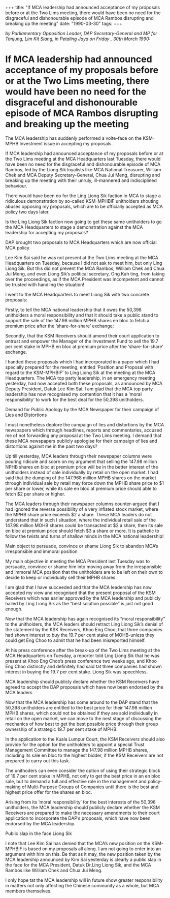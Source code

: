 +++ 
title: "If MCA leadership had announced acceptance of my proposals before or at the Two Lims meeting, there would have been no need for the disgraceful and dishonourable episode of MCA Rambos disrupting and breaking up the meeting"
date: "1990-03-30"
tags:
+++

_by Parliamentary Opposition Leader, DAP Secretary-General and MP for Tanjung, Lim Kit Siang, in Petaling Jaya on Friday , 30th March 1990:_

# If MCA leadership had announced acceptance of my proposals before or at the Two Lims meeting, there would have been no need for the disgraceful and dishonourable episode of MCA Rambos disrupting and breaking up the meeting

The MCA leadership has suddenly performed a volte-face on the KSM-MPHB Investment issue in accepting my proposals.</u>

If MCA leadership had announced acceptance of my proposals before or at the Two Lims meeting at the MCA Headquarters last Tuesday, there would have been no need for the disgraceful and dishonourable episode of MCA Rambos, led by the Liong Sik loyalists like MCA National Treasurer, William Chek and MCA Deputy Secretary-General, Chua Jui Meng, disrupting and breaking up the meeting with their unruly, ill-mannered and indisciplined behaviour.

There would have been no for the Ling Liong Sik faction in MCA to stage a ridiculous demonstration by so-called KSM-MPHBIF unitholders shouting abuses opposing my proposals, which are to be officially accepted as MCA policy two days later.

Is the Ling Liong Sik faction now going to get these same unitholders to go the MCA Headquarters to stage a demonstration against the MCA leadership for accepting my proposals?

DAP brought two proposals to MCA Headquarters which are now official MCA policy

Lee Kim Sai said he was not present at the Two Lims meeting at the MCA Headquarters on Tuesday, because I did not ask to meet him, but only Ling Liong Sik. But this did not prevent the MCA Rambos, William Chek and Chua Jui Meng, and even Liong Sik’s political secretary, Ong Kah ting, from taking over the proceedings, as if the MCA President was incompetent and cannot be trusted with handling the situation!

I went to the MCA Headquarters to meet Liong Sik with two concrete proposals:

 Firstly, to tell the MCA national leadership that it owes the 50,398 unitholders a moral responsibility and that it should take a public stand to support the sale of the 147.98 million MPHB shares en bloc to fetch a premium price after the ‘share-for-share’ exchange;

Secondly, that the KSM Receivers should amend their court application to entrust and empower the Manager of the Investment Fund to sell the 19.7 per cent stake in MPHB en bloc at premium price after the ‘share-for-share’ exchange.

I handed these proposals which I had incorporated in a paper which I had specially prepared for the meeting, entitled ‘Position and Proposal with regard to the KSM-MPHBIF’ to Ling Liong Sik at the meeting at the MCA Headquarters.
The MCA top party leadership, in an emergency meeting yesterday, had now accepted both these proposals, as announced by MCA Deputy President, Datuk Lee Kim Sai. I am glad that the MCA top party leadership has now recognised my contention that it has a ‘moral responsibility’ to work for the best deal for the 50,398 unitholders.

Demand for Public Apology by the MCA Newspaper for their campaign of Lies and Distortions

I must nonetheless deplore the campaign of lies and distortions by the MCA newspapers which through headlines, reports and commentaries, accused me of not forwarding any proposal at the Two Lims meeting. I demand that these MCA newspapers publicly apologise for their campaign of lies and distortions against me in the past two days?

Up till yesterday, MCA leaders through their newspaper columns were pouring ridicule and scorn on my argument that selling the 147.98 million NPHB shares en bloc at premium price will be in the better interest of the unitholders instead of sale individually by retail on the open market. I had said that the dumping of the 147.968 million MPHB shares on the market through individual sale by retail may force down the MPHB share price to $1 per share or lower, while its sale en bloc at premium price should able to fetch $2 per share or higher.

The MCA leaders through their newspaper columns counter-argued that I had ignored the reverse possibility of a very inflated stock market, where the MPHB share price exceeds $2 a share. These MCA leaders do not understand that in such I situation, where the individual retail sale of the 147.98 million MOHB shares could be transacted at $2 a share, then its sale en bloc at premium price should fetch $3 a share or more. It is pathetic to follow the twists and turns of shallow minds in the MCA national leadership!

Main object to persuade, convince or shame Liong Sik to abandon MCA’s irresponsible and immoral position

My main objective in meeting the MCA President last Tuesday was to persuade, convince or shame him into moving away from the irresponsible and immoral MCA position that the unitholders are to be left on their own to decide to keep or individually sell their MPHB shares.

I am glad that I have succeeded and that the MCA leadership has now accepted my view and recognised that the present proposal of the KSM Receivers which was earlier approved by the MCA leadership and publicly hailed by Ling Liong Sik as the “best solution possible” is just not good enough.

Now that the MCA leadership has again recognised its “moral responsibility” to the unitholders, the MCA leaders should retract Ling Liong Sik’s denial of the statement by the KSK Receivers, Khoo Eng Choo, that three companies had shown interest to buy the 19.7 per cent stake of MOHB-unless they could get Eng Choo to admit that he had been misreported himself.

At his press conference after the break-up of the Two Lims meeting at the MCA Headquarters on Tuesday, a reporter told Ling Liong Sik that he was present at Khoo Eng Choo’s press conference two weeks ago, and Khoo Eng Choo distinctly and definitely had said tat three companies had shown interest in buying the 19.7 per cent stake. Liong Sik was speechless.

MCA leadership should publicly declare whether the KSM Receivers have agreed to accept the DAP proposals which have now been endorsed by the MCA leaders

Now that the MCA leadership has come around to the DAP stand that the 50,398 unitholders are entitled to the best price for their 147.98 million MPHB shares, which could not be obtained if they are sold individually in retail on the open market, we can move to the nest stage of discussing the mechanics of how best to get the best possible price through their group ownership of a strategic 19.7 per sent stake of MPHB.

In the application to the Kuala Lumpur Court, the KSM Receivers should also provide for the option for the unitholders to appoint a special Trust Management Committee to manage the 147.98 million MPHB shares, including its sale en bloc to the highest bidder, if the KSM Receivers are not prepared to carry out this task.

The unithoders can even consider the option of using their strategic block of 19.7 per cent stake in MPHB, not only to get the best price in an en bloc sale, but to demand a full and effective role in the management and policy-making of Multi-Purpose Groups of Companies until there is the best and highest price offer for the shares en bloc.

Arising from its ‘moral responsibility’ for the best interests of the 50,398 unitholders, the MCA leadership should publicly declare whether the KSM Receivers are prepared to make the necessary amendments to their court application to incorporate the DAP’s proposals, which have now been endorsed by the MCA leadership.

Public slap in the face Liong Sik

I note that Lee Kim Sai has denied that the MCA’s new position on the KSM-MPHBIF is based on my proposals all along. I am not going to enter into an argument with him on this. Be that as it may, the new position taken by the MCA leadership announced by Kim Sai yesterday is clearly a public slap in the face for the MCA President, Datuk Dr.Ling Liong Sik, and the MCA Rambos like William Chek and Chua Jui Meng.

I only hope tat the MCA leadership will in future show greater responsibility in matters not only affecting the Chinese community as a whole, but MCA members themselves.
 
